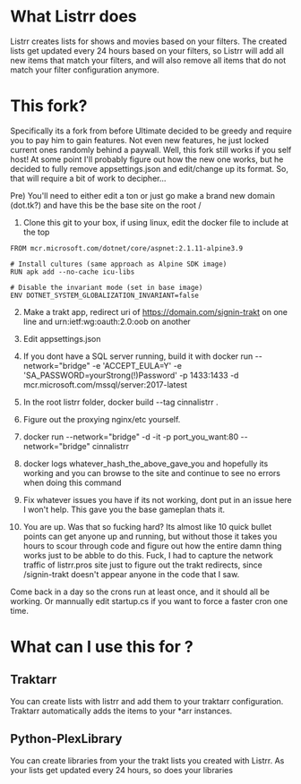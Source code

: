 # What Listrr does
Listrr creates lists for shows and movies based on your filters. The created lists get updated every 24 hours based on your filters, so Listrr will add all new items that match your filters, and will also remove all items that do not match your filter configuration anymore.

# This fork?

Specifically its a fork from before Ultimate decided to be greedy and require you to pay him to gain features. Not even new features, he just locked current ones randomly behind a paywall. Well, this fork still works if you self host! At some point I'll probably figure out how the new one works, but he decided to fully remove appsettings.json and edit/change up its format. So, that will require a bit of work to decipher...

Pre) You'll need to either edit a ton or just go make a brand new domain (dot.tk?) and have this be the base site on the root /

1) Clone this git to your box, if using linux, edit the docker file to include at the top
```
FROM mcr.microsoft.com/dotnet/core/aspnet:2.1.11-alpine3.9

# Install cultures (same approach as Alpine SDK image)
RUN apk add --no-cache icu-libs

# Disable the invariant mode (set in base image)
ENV DOTNET_SYSTEM_GLOBALIZATION_INVARIANT=false
```

2) Make a trakt app, redirect uri of https://domain.com/signin-trakt on one line and urn:ietf:wg:oauth:2.0:oob on another

3) Edit appsettings.json

4) If you dont have a SQL server running, build it with 
docker run --network="bridge" -e 'ACCEPT_EULA=Y' -e 'SA_PASSWORD=yourStrong(!)Password' -p 1433:1433 -d mcr.microsoft.com/mssql/server:2017-latest

5) In the root listrr folder, docker build --tag cinnalistrr .

6) Figure out the proxying nginx/etc yourself.

7) docker run --network="bridge" -d -it -p port_you_want:80 --network="bridge" cinnalistrr

8) docker logs whatever_hash_the_above_gave_you and hopefully its working and you can browse to the site and continue to see no errors when doing this command

9) Fix whatever issues you have if its not working, dont put in an issue here I won't help. This gave you the base gameplan thats it.

10) You are up. Was that so fucking hard? Its almost like 10 quick bullet points can get anyone up and running, but without those it takes you hours to scour through code and figure out how the entire damn thing works just to be abble to do this. Fuck, I had to capture the network traffic of listrr.pros site just to figure out the trakt redirects, since /signin-trakt doesn't appear anyone in the code that I saw.

Come back in a day so the crons run at least once, and it should all be working. Or mannually edit startup.cs if you want to force a faster cron one time.

# What can I use this for ?

## Traktarr
You can create lists with listrr and add them to your traktarr configuration. Traktarr automatically adds the items to your *arr instances.

## Python-PlexLibrary
You can create libraries from your the trakt lists you created with Listrr. As your lists get updated every 24 hours, so does your libraries
